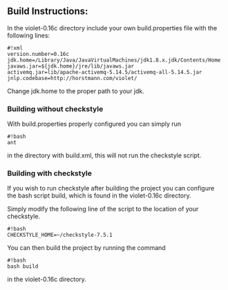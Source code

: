 ## Build Instructions: ##

In the violet-0.16c directory include your own build.properties file with the following lines:

```
#!xml
version.number=0.16c
jdk.home=/Library/Java/JavaVirtualMachines/jdk1.8.x.jdk/Contents/Home
javaws.jar=${jdk.home}/jre/lib/javaws.jar
activemq.jar=lib/apache-activemq-5.14.5/activemq-all-5.14.5.jar
jnlp.codebase=http://horstmann.com/violet/

```

Change jdk.home to the proper path to your jdk.


### Building without checkstyle ###
With build.properties properly configured you can simply run

```
#!bash
ant
```

in the directory with build.xml, this will not run the checkstyle script.

### Building with checkstyle ###
If you wish to run checkstyle after building the project you can configure the bash script build, which is found in the violet-0.16c directory. 

Simply modify the following line of the script to the location of your checkstyle.

```
#!bash
CHECKSTYLE_HOME=~/checkstyle-7.5.1
```

You can then build the project by running the command 
```
#!bash
bash build

```
in the violet-0.16c directory.